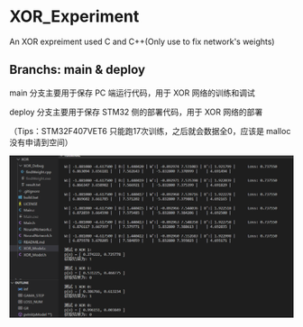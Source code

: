 # XOR_Experiment
An XOR expreiment used C and C++(Only use to fix network's weights)

## Branchs: main & deploy

main 分支主要用于保存 PC 端运行代码，用于 XOR 网络的训练和调试

deploy 分支主要用于保存 STM32 侧的部署代码，用于 XOR 网络的部署

（Tips：STM32F407VET6 只能跑17次训练，之后就会数据全0，应该是 malloc 没有申请到空间）

![image](https://github.com/hhhhc-da/XOR_Experiment/blob/main/vs.png)
